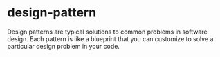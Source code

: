 # design-pattern
Design patterns are typical solutions to common problems in software design. Each pattern is like a blueprint that you can customize to solve a particular design problem in your code.
